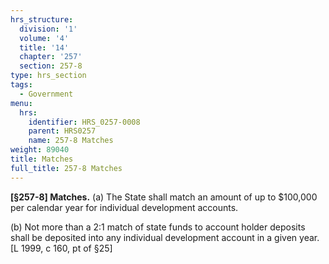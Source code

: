 ```yaml
---
hrs_structure:
  division: '1'
  volume: '4'
  title: '14'
  chapter: '257'
  section: 257-8
type: hrs_section
tags:
  - Government
menu:
  hrs:
    identifier: HRS_0257-0008
    parent: HRS0257
    name: 257-8 Matches
weight: 89040
title: Matches
full_title: 257-8 Matches
---
```

**[§257-8] Matches.** (a) The State shall match an amount of up to $100,000 per calendar year for individual development accounts.

(b) Not more than a 2:1 match of state funds to account holder deposits shall be deposited into any individual development account in a given year. [L 1999, c 160, pt of §25]